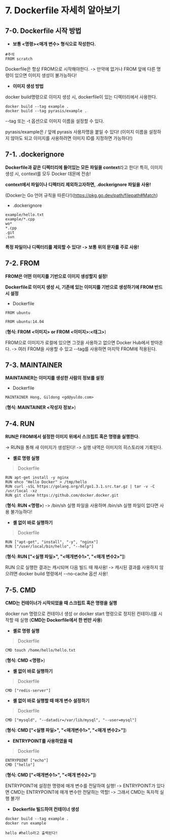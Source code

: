 # 7. Dockerfile 자세히 알아보기

## 7-0. Dockerfile 시작 방법

* **보통 <명령><매개 변수> 형식으로 작성한다.**

~~~
#주석
FROM scratch
~~~

Dockerfile은 항상 FROM으로 시작해야한다. -> 만약에 없거나 FROM 앞에 다른 명령이 있으면 이미지 생성이 불가능하다!

* **이미지 생성 방법**

docker build명령으로 이미지 생성 시, dockerfile이 있는 디렉터리에서 사용한다.

~~~
docker build --tag example .
docker build --tag pyrasis/example .
~~~

--tag 또는 -t 옵션으로 이미지 이름을 설정할 수 있다.

pyrasis/example은 / 앞에 pyrasis 사용자명을 붙일 수 있다! (이미지 이름을 설정하지 않아도 되고 이미지를 사용하려면 이미지 ID를 지정하면 가능하다!)

## 7-1. .dockerignore

**Dockerfile과 같은 디렉터리에 들어있는 모든 파일을 context**라고 한다! 특히, 이미지 생성 시, context를 모두 Docker 데몬에 전송!

**context에서 파일이나 디렉터리 제외하고자하면, .dockerignore 파일을 사용!**

(Docker는 Go 언어 규칙을 따른다!)(https://pkg.go.dev/path/filepath#Match)

* .dockerignore

~~~
example/hello.txt
example/*.cpp
wo*
*.cpp
.git
.svn
~~~

**특정 파일이나 디렉터리를 제외할 수 있다! -> 보통 위의 문자를 주로 사용!**

## 7-2. FROM

**FROM은 어떤 이미지를 기반으로 이미지 생성할지 설정!**

**Dockerfile로 이미지 생성 시, 기존에 있는 이미지를 기반으로 생성하기에 FROM 반드시 설정**

* Dockerfile

~~~
FROM ubuntu

FROM ubuntu:14.04
~~~

(**형식: FROM <이미지> or FROM <이미지>:<태그>**)

FROM으로 이미지가 로컬에 있으면 그것을 사용하고 없으면 Docker Hub에서 받아온다. -> 여러 FROM을 사용할 수 있고 --tag를 사용하면 마지막 FROM에 적용된다.

## 7-3. MAINTAINER

**MAINTAINER는 이미지를 생성한 사람의 정보를 설정**

* Dockerfile

~~~
MAINTAINER Hong, Gildong <gd@yuldo.com>
~~~

(**형식: MAINTAINER <작성자 정보>**)

## 7-4. RUN

**RUN은 FROM에서 설정한 이미지 위에서 스크립트 혹은 명령을 실행한다.**

-> RUN을 통해 새 이미지가 생성된다! -> 실행 내역은 이미지의 히스토리에 기록된다.

* **셸로 명령 실행**

> Dockerfile

~~~
RUN apt-get install -y nginx
RUN ehco "Hello Docker" > /tmp/hello
RUN curl -sSL https://golang.org/dl/go1.3.1.src.tar.gz | tar -v -C /usr/local -xz
RUN git clone https://github.com/docker.docker.git
~~~

(**형식: RUN <명령>**) -> /bin/sh 실행 파일을 사용하며 /bin/sh 실행 파일이 없다면 사용 불가능하다!

* **셸 없이 바로 실행하기**

> Dockerfile

~~~
RUN ["apt-get", "install", "-y", "nginx"]
RUN ["/user/local/bin/hello", "--help"]
~~~

(**형식: RUN ["<실행 파일>", "<매개변수1>", "<매개 변수2>"]**)

RUN 으로 실행한 결과는 캐시되며 다음 빌드 때 재사용! -> 캐시된 결과를 사용하지 않으려면 docker build 명령에서 --no-cache 옵션 사용!

## 7-5. CMD

**CMD는 컨테이너가 시작되었을 때 스크립트 혹은 명령을 실행**

docker run 명령으로 컨테이너 생성 or docker start 명령으로 정지된 컨테이너를 시작할 때 실행 (**CMD는 Dockerfile에서 한 번만 사용**)

* **셸로 명령 실행**

> Dockerfile

~~~
CMD touch /home/hello/hello.txt
~~~

(**형식: CMD <명령>**)

* **셸 없이 바로 실행하기**

> Dockerfile

~~~
CMD ["redis-server"]
~~~

* **셸 없이 바로 실행할 때 매개 변수 설정하기**

> Dockerfile

~~~
CMD ["mysqld", "--datadir=/var/lib/mysql", "--user=mysql"]
~~~

(**형식: CMD ["<실행 파일>", "<매개변수1>", "<매개 변수2>"]**)

* **ENTRYPOINT를 사용하였을 때**

> Dockerfile

~~~
ENTRYPOINT ["echo"]
CMD ["hello"]
~~~

(**형식: CMD ["<매개변수1>", "<매개 변수2>"]**)

ENTRYPOINT에 설정한 명령에 매개 변수를 전달하여 실행! -> ENTRYPOINT가 있다면 CMD는 ENTRYPOINT에 매개 변수만 전달하는 역할! -> 그래서 CMD는 독자적 실행 불가!

* **Dockerfile 빌드하여 컨테이너 생성**

~~~
docker build --tag example . 
docker run example

hello #hello라고 출력된다!
~~~
